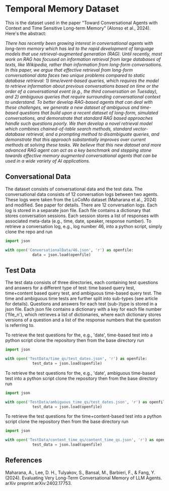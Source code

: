# Temporal Memory Dataset
This is the dataset used in the paper "Toward Conversational Agents with Context and Time Sensitive Long-term Memory" (Alonso et al., 2024). Here's the abstract:

*There has recently been growing interest in conversational agents with long-term memory which has led to the rapid development of language models that use retrieval-augmented generation (RAG). Until recently, most work on RAG has focused on information retrieval from large databases of texts, like Wikipedia, rather than information from long-form conversations. In this paper, we argue that effective retrieval from long-form conversational data faces two unique problems compared to static database retrieval: 1) time/event-based queries, which requires the model to retrieve information about previous conversations based on time or the order of a conversational event (e.g., the third conversation on Tuesday), and 2) ambiguous queries that require surrounding conversational context to understand. To better develop RAG-based agents that can deal with these challenges, we generate a new dataset of ambiguous and time-based questions that build upon a recent dataset of long-form, simulated conversations, and demonstrate that standard RAG based approaches handle such questions poorly. We then develop a novel retrieval model which combines chained-of-table search methods, standard vector-database retrieval, and a prompting method to disambiguate queries, and demonstrate that this approach substantially improves over current methods at solving these tasks. We believe that this new dataset and more advanced RAG agent can act as a key benchmark and stepping stone towards effective memory augmented conversational agents that can be used in a wide variety of AI applications.*

## Conversational Data
The dataset consists of conversational data and the test data. The conversational data consists of 12 conversation logs between two agents. These logs were taken from the LoCoMo dataset (Maharana et al., 2024) and modified. See paper for details. There are 12 conversation logs. Each log is stored in a separate json file. Each file contains a dictionary that stores conversation sessions. Each session stores a list of responses with associated meta-data (e.g., time, date, speaker, response number). To retrieve a conversation log, e.g., log number 46, into a python script, simply clone the repo and run

```python
import json

with open('ConversationalData/46.json', 'r') as openfile:
            data = json.load(openfile)
```

## Test Data
The test data consists of three directories, each containing test questions and answers for a different type of test: time based query test, time+content based query test, and ambiguous time-based query test. The time and ambiguous time tests are further split into sub-types (see article for details). Questions and answers for each test (sub-)type is stored in a json file. Each json file contains a dictionary with a key for each file number ('file_n'), which retrieves a list of dictionaries, where each dictionary stores versions of a question and a list of the response numbers that the question is referring to. 

To retrieve the test questions for the, e.g., 'date', time-based test into a python script clone the repository then from the base directory run
```python
import json

with open('TestData/time_qs/test_dates.json', 'r') as openfile:
            test_data = json.load(openfile)
```

To retrieve the test questions for the, e.g., 'date', ambiguous time-based test into a python script clone the repository then from the base directory run
```python
import json

with open('TestData/ambiguous_time_qs/test_dates.json', 'r') as openfile:
            test_data = json.load(openfile)
```

To retrieve the test questions for the time+content-based test into a python script clone the repository then from the base directory run
```python
import json

with open('TestData/content_time_qs/content_time_qs.json', 'r') as openfile:
            test_data = json.load(openfile)
```




## References

Maharana, A., Lee, D. H., Tulyakov, S., Bansal, M., Barbieri, F., & Fang, Y. (2024). Evaluating Very Long-Term Conversational Memory of LLM Agents. arXiv preprint arXiv:2402.17753.
